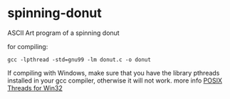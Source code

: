 # spinning-donut
ASCII Art program of a spinning donut

for compiling:
```
gcc -lpthread -std=gnu99 -lm donut.c -o donut
```
If compiling with Windows, make sure that you have the library pthreads installed in your gcc compiler, otherwise it will not work.
more info [POSIX Threads for Win32](https://www.sourceware.org/pthreads-win32/)
